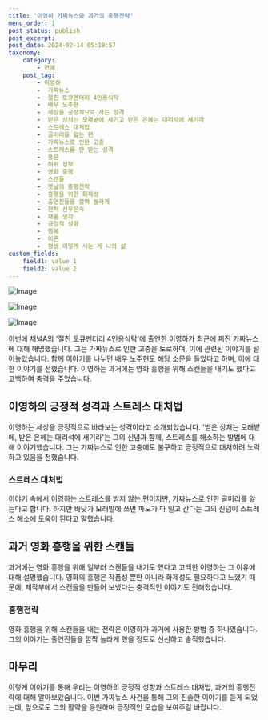 ```yaml
---
title: '이영하 가짜뉴스와 과거의 흥행전략'
menu_order: 1
post_status: publish
post_excerpt: 
post_date: 2024-02-14 05:18:57
taxonomy:
    category:
        - 연예
    post_tag:
        - 이영하
        -  가짜뉴스
        -  절친 토큐멘터리 4인용식탁
        -  배우 노주현
        -  세상을 긍정적으로 사는 성격
        -  받은 상처는 모래밭에 새기고 받은 은혜는 대리석에 새기라
        -  스트레스 대처법
        -  골머리를 앓는 편
        -  가짜뉴스로 인한 고충
        -  스트레스를 안 받는 성격
        -  풍문
        -  허위 정보
        -  영화 흥행
        -  스캔들
        -  옛날의 흥행전략
        -  흥행을 위한 화제성
        -  출연진들을 깜짝 놀라게
        -  전처 선우은숙
        -  재혼 생각
        -  긍정적 성향
        -  행복
        -  이혼
        -  평생 이렇게 사는 게 나의 삶
custom_fields:
    field1: value 1
    field2: value 2
---
```


![Image](https://ssl.pstatic.net/mimgnews/image/311/2024/02/13/0001690955_001_20240213115105905.jpg?type=w540)

![Image](https://mimgnews.pstatic.net/image/311/2024/02/13/0001690955_002_20240213115105954.jpg?type=w540)

![Image](https://ssl.pstatic.net/mimgnews/image/311/2024/02/13/0001690955_003_20240213115106010.jpg?type=w540)

이번에 채널A의 '절친 토큐멘터리 4인용식탁'에 출연한 이영하가 최근에 퍼진 가짜뉴스에 대해 해명했습니다. 그는 가짜뉴스로 인한 고충을 토로하며, 이에 관련된 이야기를 털어놓았습니다. 함께 이야기를 나누던 배우 노주현도 해당 소문을 들었다고 하며, 이에 대한 이야기를 전했습니다. 이영하는 과거에는 영화 흥행을 위해 스캔들을 내기도 했다고 고백하여 충격을 주었습니다.
## 이영하의 긍정적 성격과 스트레스 대처법
이영하는 세상을 긍정적으로 바라보는 성격이라고 소개되었습니다. '받은 상처는 모래밭에, 받은 은혜는 대리석에 새기라'는 그의 신념과 함께, 스트레스를 해소하는 방법에 대해 이야기했습니다. 그는 가짜뉴스로 인한 고충에도 불구하고 긍정적으로 대처하려 노력하고 있음을 전했습니다.
### 스트레스 대처법
이야기 속에서 이영하는 스트레스를 받지 않는 편이지만, 가짜뉴스로 인한 골머리를 앓는다고 합니다. 하지만 바닷가 모래밭에 쓰면 파도가 다 밀고 간다는 그의 신념이 스트레스 해소에 도움이 된다고 말했습니다.
## 과거 영화 흥행을 위한 스캔들
과거에는 영화 흥행을 위해 일부러 스캔들을 내기도 했다고 고백한 이영하는 그 이유에 대해 설명했습니다. 영화의 흥행은 작품성 뿐만 아니라 화제성도 필요하다고 느꼈기 때문에, 제작부에서 스캔들을 만들어 보냈다는 충격적인 이야기도 전해졌습니다.
### 흥행전략
영화 흥행을 위해 스캔들을 내는 전략은 이영하가 과거에 사용한 방법 중 하나였습니다. 그의 이야기는 출연진들을 깜짝 놀라게 했을 정도로 신선하고 솔직했습니다.
## 마무리
이렇게 이야기를 통해 우리는 이영하의 긍정적 성향과 스트레스 대처법, 과거의 흥행전략에 대해 알아보았습니다. 이번 가짜뉴스 사건을 통해 그의 진솔한 이야기를 듣게 되었는데, 앞으로도 그의 활약을 응원하며 긍정적인 모습을 보여주길 바랍니다.
